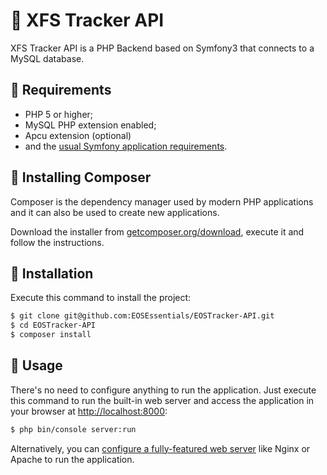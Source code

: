 💎 XFS Tracker API
========================

XFS Tracker API is a PHP Backend based on Symfony3 that connects to a MySQL database.

📌 Requirements
------------

  * PHP 5 or higher;
  * MySQL PHP extension enabled;
  * Apcu extension (optional)
  * and the [usual Symfony application requirements][1].
  
📌 Installing Composer
------------

Composer is the dependency manager used by modern PHP applications and it can also be used to create new applications.

Download the installer from [getcomposer.org/download](https://getcomposer.org/download/), execute it and follow the instructions.


📌 Installation
------------

Execute this command to install the project:

```bash
$ git clone git@github.com:EOSEssentials/EOSTracker-API.git
$ cd EOSTracker-API
$ composer install
```

📌 Usage
-----

There's no need to configure anything to run the application. Just execute this
command to run the built-in web server and access the application in your
browser at <http://localhost:8000>:

```bash
$ php bin/console server:run
```

Alternatively, you can [configure a fully-featured web server][2] like Nginx
or Apache to run the application.

[1]: https://symfony.com/doc/current/reference/requirements.html
[2]: https://symfony.com/doc/current/cookbook/configuration/web_server_configuration.html